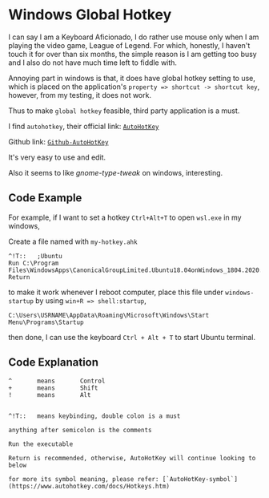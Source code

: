 ---
---

# Windows Global Hotkey


I can say I am a Keyboard Aficionado, I do rather use mouse only when I am playing the video game, League of Legend. For which, honestly, I haven't touch it for over than six months, the simple reason is I am getting too busy and I also do not have much time left to fiddle with.

Annoying part in windows is that, it does have global hotkey setting to use, which is placed on the application's `property => shortcut -> shortcut key`, however, from my testing, it does not work.

Thus to make `global hotkey` feasible, third party application is a must.

I find `autohotkey`, their official link: [`AutoHotKey`](https://www.autohotkey.com/)

Github link: [`Github-AutoHotKey`](https://github.com/Lexikos/AutoHotkey_L)

It's very easy to use and edit.

Also it seems to like _gnome-type-tweak_ on windows, interesting.

## Code Example

For example, if I want to set a hotkey `Ctrl+Alt+T` to open `wsl.exe` in my windows,

Create a file named with `my-hotkey.ahk`

```
^!T::   ;Ubuntu
Run C:\Program Files\WindowsApps\CanonicalGroupLimited.Ubuntu18.04onWindows_1804.2020.824.0_x64__79rhkp1fndgsc\ubuntu1804.exe
Return
```

to make it work whenever I reboot computer, place this file under `windows-startup` by using `win+R => shell:startup`,

```
C:\Users\USRNAME\AppData\Roaming\Microsoft\Windows\Start Menu\Programs\Startup
```

then done, I can use the keyboard `Ctrl + Alt + T` to start Ubuntu terminal.


## Code Explanation

```
^       means       Control
+       means       Shift
!       means       Alt


^!T::   means keybinding, double colon is a must

anything after semicolon is the comments

Run the executable

Return is recommended, otherwise, AutoHotKey will continue looking to below
```

```note
for more its symbol meaning, please refer: [`AutoHotKey-symbol`](https://www.autohotkey.com/docs/Hotkeys.htm)
```



